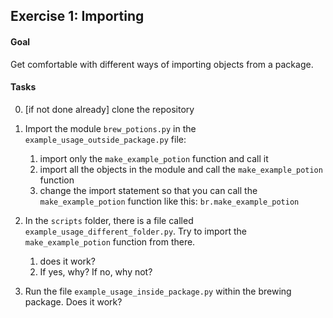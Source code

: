 ## Exercise 1: Importing

#### Goal

Get comfortable with different ways of importing objects from a package. 



#### Tasks

0. [if not done already] clone the repository



1. Import the module `brew_potions.py`  in the `example_usage_outside_package.py` file: 

   1. import only the `make_example_potion` function and call it
   2. import all the objects in the module and call the  `make_example_potion` function
   3. change the import statement so that you can call the `make_example_potion` function like this: `br.make_example_potion`

   

2. In the `scripts` folder, there is a file called `example_usage_different_folder.py`. Try to import the   `make_example_potion` function from there. 
   1. does it work?
   2. If yes, why? If no, why not?
   
   
   
3. Run the file `example_usage_inside_package.py` within the brewing package. Does it work? 















